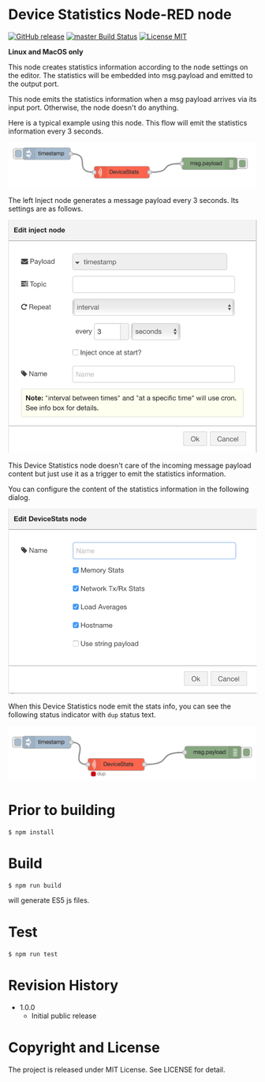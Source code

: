Device Statistics Node-RED node
===

[![GitHub release](https://img.shields.io/github/release/dbaba/node-red-contrib-device-stats.svg)](https://github.com/dbaba/node-red-contrib-device-stats/releases/latest)
[![master Build Status](https://travis-ci.org/dbaba/node-red-contrib-device-stats.svg?branch=master)](https://travis-ci.org/dbaba/node-red-contrib-device-stats/)
[![License MIT](https://img.shields.io/github/license/dbaba/node-red-contrib-device-stats.svg)](http://opensource.org/licenses/MIT)

**Linux and MacOS only**

This node creates statistics information according to the node settings on the editor. The statistics will be embedded into msg.payload and emitted to the output port.

This node emits the statistics information when a msg payload arrives via its input port. Otherwise, the node doesn't do anything.

Here is a typical example using this node. This flow will emit the statistics information every 3 seconds.

![Flow Example](images/screenshot-flow-example.png "Flow Example")

The left Inject node generates a message payload every 3 seconds. Its settings are as follows.

![Inject Node](images/screenshot-inject-node.png "Inject Node")

This Device Statistics node doesn't care of the incoming message payload content but just use it as a trigger to emit the statistics information.

You can configure the content of the statistics information in the following dialog.

![Device Statistics Node](images/screenshot-device-stats-node.png "Device Statistics Node")

When this Device Statistics node emit the stats info, you can see the following status indicator with `dup` status text.

![Status Indicator](images/screenshot-heartbeat.png "Status Indicator")

# Prior to building

```
$ npm install
```

# Build

```
$ npm run build
```
will generate ES5 js files.

# Test

```
$ npm run test
```

# Revision History

* 1.0.0
  - Initial public release

# Copyright and License

The project is released under MIT License. See LICENSE for detail.
